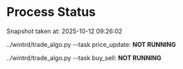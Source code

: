 # Process Status

Snapshot taken at: 2025-10-12 09:26:02

../wintrd/trade_algo.py --task price_update: **NOT RUNNING**

../wintrd/trade_algo.py --task buy_sell: **NOT RUNNING**

